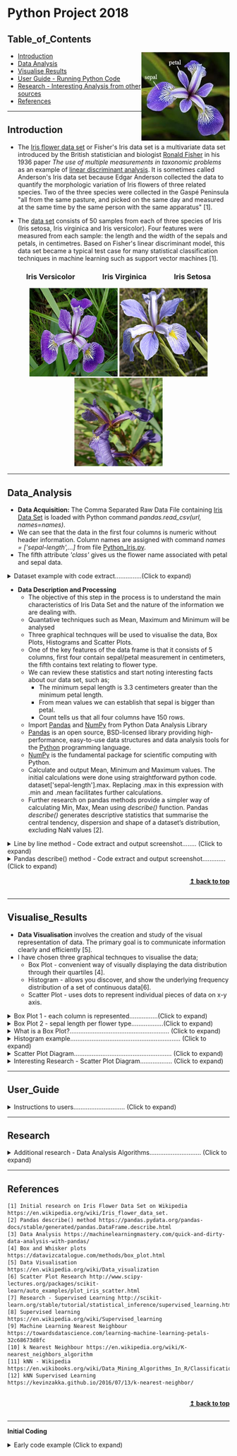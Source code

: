 # Python Project 2018


##  Table_of_Contents
<img align="right" src="Sepetal.jpg" width="200" height="200">

- [Introduction](#introduction)
- [Data Analysis](#data_analysis)
- [Visualise Results](#visualise_results)
- [User Guide - Running Python Code](#user_guide)
- [Research - Interesting Analysis from other sources](#research)
- [References](#references)


---

## Introduction
- The [Iris flower data set](./iris.csv) or Fisher's Iris data set is a multivariate data set introduced by the British statistician and biologist [Ronald Fisher](https://en.wikipedia.org/wiki/Ronald_Fisher) in his 1936 paper *The use of multiple measurements in taxonomic problems* as an example of [linear discriminant analysis](https://en.wikipedia.org/wiki/Linear_discriminant_analysis). It is sometimes called Anderson's Iris data set because Edgar Anderson collected the data to quantify the morphologic variation of Iris flowers of three related species. Two of the three species were collected in the Gaspé Peninsula "all from the same pasture, and picked on the same day and measured at the same time by the same person with the same apparatus" [1].

- The [data set](./iris.csv) consists of 50 samples from each of three species of Iris (Iris setosa, Iris virginica and Iris versicolor). Four features were measured from each sample: the length and the width of the sepals and petals, in centimetres. Based on Fisher's linear discriminant model, this data set became a typical test case for many statistical classification techniques in machine learning such as support vector machines [1].


<h3 align="center">Iris Versicolor &nbsp;&nbsp;&nbsp;&nbsp; &nbsp;&nbsp;&nbsp;&nbsp;  &nbsp;&nbsp;&nbsp;&nbsp; 
Iris Virginica &nbsp;&nbsp;&nbsp;&nbsp;  &nbsp;&nbsp;&nbsp;&nbsp; &nbsp;&nbsp;&nbsp;&nbsp;  Iris Setosa</h3>

<p align="center">
    
  <img src="iris_versicolor.png" alt="Iris Versicolor" width="200" height="200"  />
  
  <img  src="Iris_virginica.jpg" alt="Iris Virginica" width="200" height="200"  />

  <img  src="Iris_setosa.jpg" alt="Iris Setosa" width="200" height="200"  />
  
  </p>
  
 
  ***
  
## Data_Analysis
* __Data Acquisition:__ The Comma Separated Raw Data File containing [Iris Data Set](./iris.csv) is loaded with Python command *pandas.read_csv(url, names=names)*. 
* We can see that the data in the first four columns is numeric without header information. Column names are assigned with command *names = ['sepal-length',...]* from file [Python_Iris.py](/Python_Iris.py). 
* The fifth attribute *'class'* gives us the flower name associated with petal and sepal data.

<details>
            <summary>Dataset example with code extract...............(Click to expand)</summary>

```
url = "iris.csv"
names = ['sepal-length', 'sepal-width', 'petal-length', 'petal-width', 'class']
IrisData = pandas.read_csv(url, names=names)
   ```
   <p align="center">
    
  <img  src="Data.PNG" alt="Iris Data" width="500" height="500"  />
  
  </p>
 </details>
 
* __Data Description and Processing__
    * The objective of this step in the process is to understand the main characteristics of Iris Data Set and the nature of the information we are dealing with.
    * Quantative techniques such as Mean, Maximum and Minimum will be analysed
    * Three graphical technques will be used to visualise the data, Box Plots, Histograms and Scatter Plots.  
    * One of the key features of the data frame is that it consists of 5 columns, first four contain sepal/petal measurement in centimeters, the fifth contains text relating to flower type.
    * We can review these statistics and start noting interesting facts about our data set, such as;
        - The minimum sepal length is 3.3 centimeters greater than the minimum petal length.
        - From mean values we can establish that sepal is bigger than petal.
        - Count tells us that all four columns have 150 rows.
    * Import [Pandas](https://en.wikipedia.org/wiki/Pandas_(software)) and [NumPy](https://en.wikipedia.org/wiki/NumPy) from Python Data Analysis Library
    * [Pandas](https://en.wikipedia.org/wiki/Pandas_(software)) is an open source, BSD-licensed library providing high-performance, easy-to-use data structures and data analysis tools for the [Python](https://www.python.org/) programming language.
    * [NumPy](https://en.wikipedia.org/wiki/NumPy) is the fundamental package for scientific computing with Python.
    * Calculate and output Mean, Minimum and Maximum values. The initial calculations were done using straightforward python code. dataset['sepal-length'].max. Replacing .max in this expression with .min and .mean facilitates further calculations.
    * Further research on pandas methods provide a simpler way of calculating Min, Max, Mean using *describe()* function. Pandas *describe()* generates descriptive statistics that summarise the central tendency, dispersion and shape of a dataset’s distribution, excluding NaN values [2].  



<details>
            <summary>Line by line method - Code extract and output screenshot........ (Click to expand)</summary>
    
   ```
  # max column value using Pandas max() method
print("Mamimum Sepal Length: "),(dataset['sepal-length'].max())
print("Mamimum Sepal Width: "),(dataset['sepal-width'].max())
print("Mamimum Petal Length: "),(dataset['petal-length'].max())
print("Mamimum Petal Width: "),(dataset['petal-width'].max())
# minimum column value using Pandas min() method
print("Minimum Sepal Length: "),(dataset['sepal-length'].min())
print("Minimum Sepal Width: "),(dataset['sepal-width'].min())
print("Minimum Petal Length: "),(dataset['petal-length'].min())
print("Minimum Petal Width: "),(dataset['petal-width'].min())
# mean column value using Pandas mean() method
print("Mean Sepal Length: "),(round(dataset['sepal-length'].mean()))
print("Mean Sepal Width: "),(round(dataset['sepal-width'].mean()))
print("Mean Petal Length: "),(round(dataset['petal-length'].mean()))
print("Mean Petal Width: "),(round(dataset['petal-width'].mean()))
 ``` 

 

 * Result of Max, Min and Mean calculations:
  
 <p align="center">
    
  <img  src="MaxMinMean.PNG" alt="MaxMinMean" width="300" height="300"  />
  
  </p>
  
   </details>  
  
  <details>
  <summary>Pandas describe() method - Code extract and output screenshot............. (Click to expand)</summary>
    
    
 * A more efficient Pandas *describe()* method requires a single line of code. 
 * Parameters percentiles[..],include[..] and exclude[..] can be set as required.  
 
    
 ```
 print(IrisData.describe(percentiles=[]))
 ```

 <p align="center">
    
  <img  src="Description.PNG" alt="MaxMinMean" width="400" height="300"  />
  
 </p>
 
 </details> 
 
 <br/>
<div align="right">
    <b><a href="#table_of_contents">↥ back to top</a></b>
</div>
<br/>
 
 ***
  
## Visualise_Results
* __Data Visualisation__ involves the creation and study of the visual representation of data. The primary goal is to communicate information clearly and efficiently [5]. 
* I have chosen three graphical technques to visualise the data;
    - Box Plot - convenient way of visually displaying the data distribution through their quartiles [4]. 
    - Histogram - allows you discover, and show the underlying frequency distribution of a set of continuous data[6].
    - Scatter Plot - uses dots to represent individual pieces of data on x-y axis.


<details>
            <summary>Box Plot 1 - each column is represented................(Click to expand)</summary>
    
    * The first diagram is a representation of the Iris data set in Box Plot form. 
    * Pandas function [dataset.boxplot()](http://pandas.pydata.org/pandas-docs/version/0.17.0/generated/pandas.DataFrame.boxplot.html) gives us four box plots on a single graph. 
    * Data from each column is represented in box plot form. This gives us an insight into the uniqueness of each species of Iris.  
    * The data from each of the first four columns depicts graphically the groups of numerical data through their quartiles.
    * Key observations as follows: 
        - There is a greater variance in the spread of petal length compared to sepal length, suggesting non uniformity. 
        - Sepal width shows a small spread from mean value of 3.054. 
        - The 'outliers' in sepal width are due to three values above max of 4 cms and one value under min 2.2 cms.
    
    
    
  ```
  url = "iris.csv"
names = ['sepal-length', 'sepal-width', 'petal-length', 'petal-width', 'class']
IrisData = pandas.read_csv(url, names=names)

# box and whisker plots
IrisData.boxplot()
plt.show()


 ```
 
 <p align="center">
    
  <img  src="BoxPlot1.png" alt="BoxPlot1" width="400" height="400"  />
  
 </p>
 
 </details> 
 <details>
            <summary>Box Plot 2 - sepal length per flower type..................(Click to expand)</summary>
    
    * The second Box Plot filters sepal length data * dataset.boxplot(column="sepal-length",by="class")* and is visualised per flower classification. 
        - There is a 1.5 variance in mean values between iris-setosa and iris-virginica
        - The spread of values is greater in Iris-virginica
        - The interquartile range (middle 50%) is similar across the three classifications
    
    
 ```
 url = "iris.csv"
names = ['sepal-length', 'sepal-width', 'petal-length', 'petal-width', 'class']
IrisData = pandas.read_csv(url, names=names)

 IrisData.boxplot(column="sepal-length",by="class")
 plt.show()


 ```
    
  <p align="center">
    
  <img  src="Boxplot_Sepalength_Byclass.png" alt="BoxPlot_Sepalength" width="400" height="400"  />
  
 </p>
    
 </details>    
 
 <details>
            <summary>What is a Box Plot?........................................................ (Click to expand)</summary>
    
> A Box and Whisker Plot (or Box Plot) is a convenient way of visually displaying the data distribution through their quartiles.The lines extending parallel from the boxes are known as the “whiskers”, which are used to indicate variability outside the upper and lower quartiles. Outliers are sometimes plotted as individual dots that are in-line with whiskers [4]. 
>>Although Box Plots may seem primitive in comparison to a Histogram or Density Plot, they have the advantage of taking up less space, which is useful when comparing distributions between many groups or datasets.
>>>Box Plots are useful to view key values like average, 25th percentile, symmetry of data, and how tightly data is grouped. 
  
  
  <p align="center">
    
  <img  src="box_plot.png" alt="Box Plot" width="400" height="400"  />
  
  </p>
   </details>  
   
 <details>
            <summary>Histogram example.............................................................. (Click to expand)</summary>  
    
 *  __Histogram__ The Histogram is used primarily in statistics to evaluate the distribution of the data. The first piece of code allowsus to use *.hist* to plot a stndard histogram diagram based on the four columns of data - Sepal width and length, petal width and length.  
 
     
```    
# Use Pandas histograms .hist() to plot standard histogram of Iris Data Set
IrisData.hist()
plt.show()
    
 ```
 
   <p align="center">
    
  <img  src="/PNG/Histogram1.png" alt="Histogram Plot" width="400" height="400"  />
  
  </p> 
   
  
  * The second Histogram is based on a filtered version of the first diagram. The code *.hist(column='sepal-length')* allows us to filter on data from a single column. This makes the reading of the Histogram easier and allows greater attention to detail.  

 ```
  # Use .hist() to filter sepal-length column and plot histogram 
IrisData.hist(column='sepal-length')
plt.show()
 ```
 <p align="center">
    
  <img  src="/PNG/HistSepal.png" alt="Histogram2 Plot" width="400" height="400"  />
  
  </p> 
  
  </details>  
  
 <details>
            <summary>Scatter Plot Diagram....................................................... (Click to expand)</summary>  
    
 * __Scatter Plot Diagram__: A scatter plot diagram is a mathematical diagram which displayes values (typically 2 variables) for a set of data. The first diagram uses the *scatter_matrix* method from Pandas and plots the data from the four columns.  
 
 
 
    
```    
# scatter plot matrix with data from csv file
scatter_matrix(IrisData)
plt.show()

    
 ```
 
   <p align="center">
    
  <img  src="/PNG/Scatter_Plot.png" alt="Scatter Plot" width="600" height="600"  />
  
  </p>
    
     

 <br/>
<div align="right">
    <b><a href="#table_of_contents">↥ back to top</a></b>
</div>
<br/>
</details>  

<details>
            <summary>Interesting Research - Scatter Plot Diagram.................. (Click to expand)</summary>  
    
 * __Scatter Plot Diagram__: I found the following code while researching scatter plot diagrams. This is a very interesting way of visualising data because a third dimension/colour can be added to show the class of flower[6]. 
 * The first extract from code loads data from *sklearn.datasets*. Column1 data is loaded to array *x_index* and Column2 data is loaded to array *y_index* (sepal length and sepal width). The x and y give us a two dimensional array *plt.scatter(iris.data[:, x_index], iris.data[:, y_index], c=iris.target)*. The next significant feature is the target array *iris.target* the flower types ('setosa' 'versicolor' 'virginica'). 
    
  ```
# Load the data
from sklearn.datasets import load_iris
iris = load_iris()

from matplotlib import pyplot as plt

# The indices of the features that we are plotting
x_index = 0
y_index = 1

# this formatter will label the colorbar with the correct target names
formatter = plt.FuncFormatter(lambda i, *args: iris.target_names[int(i)])

plt.figure(figsize=(5, 4))
plt.scatter(iris.data[:, x_index], iris.data[:, y_index], c=iris.target)
plt.colorbar(ticks=[0, 1, 2], format=formatter)
plt.xlabel(iris.feature_names[x_index])
plt.ylabel(iris.feature_names[y_index])

plt.tight_layout()
plt.show()
```

<p align="center">
    
  <img  src="/PNG/ScatterBest1.png" alt="Scatter Plot" width="400" height="400"  />
  
  </p> 
* The second extract from code loads data from sklearn.datasets. x_index takes data from column 3 and y_index takes data from column 4 (petal length and petal width).

```
# The indices of the features that we are plotting
x_index = 2
y_index = 3

# this formatter will label the colorbar with the correct target names
formatter = plt.FuncFormatter(lambda i, *args: iris.target_names[int(i)])

plt.figure(figsize=(5, 4))
plt.scatter(iris.data[:, x_index], iris.data[:, y_index], c=iris.target)
plt.colorbar(ticks=[0, 1, 2], format=formatter)
plt.xlabel(iris.feature_names[x_index])
plt.ylabel(iris.feature_names[y_index])

plt.tight_layout()
plt.show()

 ```
 
 <p align="center">
    
  <img  src="/PNG/ScatterBest2.png" alt="Scatter Plot" width="400" height="400"  />
  
  </p> 
 
 
 <br/>
<div align="right">
    <b><a href="#table_of_contents">↥ back to top</a></b>
</div>
<br/>
</details>

 ***
    

## User_Guide
<details>
            <summary>Instructions to users............................. (Click to expand)</summary>
    
1. The Python code for this project can be found in this repository in file [Python_Iris.py](./Python_Iris.py).
2. Required software - download and install [Anaconda](https://conda.io/docs/user-guide/install/download.html).
3. Create a new folder and download Python_Iris.py(./Python_Iris.py) plus Iris [data set](./iris.csv). Please make sure both files are located in same folder. 
4. Lauch Anaconda and click File -> open folder -> Locate and open folder containing Python_Iris.py.
<p align="center">
    
  <img  src="/PNG/OpenWorkspace.PNG" alt="Open Workspace" width="400" height="400"  />
  
  </p>
  
 5. Click and open Python_Iris.py in left hand pane of window.
 <p align="center">
    
  <img  src="/PNG/Iris_py.PNG" alt="Open Python File" width="400" height="400"  />
  
  </p>
  
  6. Click on Debug -> Start debugging -> select Python. The following data should appear in Terminal window
  <p align="center">
    
  <img  src="/PNG/Data_Out.PNG" alt="Data Out" width="400" height="400"  />
  
  </p>
  7. 
    


<br/>
<div align="right">
    <b><a href="#table_of_contents">↥ back to top</a></b>
</div>
<br/>
    
</details>

***
 

## Research
 
 <details>
            <summary>Additional research - Data Analysis Algorithms............................. (Click to expand)</summary>
    
* I found the __kNN algorithm__ intuitive, interesting and easy to use and understand. KNN falls in the supervised learning family of algorithms. It is a non parametric, instance-based learning algorithm. [12] 

    - Non-parametric means it makes no explicit assumptions about the functional form of h, avoiding the dangers of mismodeling the underlying distribution of the data. For example, suppose our data is highly non-Gaussian but the learning model we choose assumes a Gaussian form. In that case, our algorithm would make extremely poor predictions. [12]
    - Instance-based learning means that our algorithm doesn’t explicitly learn a model. Instead, it chooses to memorize the training instances which are subsequently used as “knowledge” for the prediction phase. Concretely, this means that only when a query to our database is made (i.e. when we ask it to predict a label given an input), will the algorithm use the training instances to spit out an answer. [12]
    
     
* The analysis from a kNN Wikipedia example shows that a kNN classifier makes few mistakes in a dataset that, although simple, is not linearly separable, as shown in the scatterplots and by a look at the confusion matrix, where all misclassifications are between Iris Versicolor and Iris Virginica instances. The case study also shows how RWeka makes it trivially easy to learn classifiers (and predictors, and clustering models as well), and to experiment with their parameters. In this classic dataset, a kNN classifier makes very few mistakes.[11]
       
* __Supervised learning:__ is the machine learning task of learning a function that maps an input to an output based on example input-output pairs. It infera a function from labled training data consisting of training examples. Each example consists of an input object and a desired output. A supervised learning algorithm analyses the trining data and produces an inferred function[8].  

*  __Machine Learning.__ k-Nearest Neighbors algorithm is a method used for classification and regression. The k-NN algorithm is among the simplest of all machine learning algorithms [10]. This is the simplest machine learning algorithm. To make a prediction for the new data point, the algorithm finds the closest data points in the training data set. k-NN can be used both for classification and for regression tasks.
    - An objest is *classified* by a majority vote of its neighbors, with the object being assigned to the class most common among its k nearest neighbors. For the purpose of this research we have three target classes — Setosa, Virginica and Versicolour.
    - In k-NN *regression*, the output is the property value for the object. This value is the average of the values of its k nearest neighbors.
    
* __Classification__ In the simplest version k-NN takes the closest point from the training set and assigns it’s class to a new predicting point. Instead of considering only the closest neighbor, we can also consider an arbitrary number of neighbors — k-nearest. We use voting to assign the label. For each test point we count how many neighbors belong to each class and assign the class that is more frequent[10].
<p align="center">
    
  <img  src="/PNG/1neighbour.png" alt="One Neighbour" width="400" height="400"  />
  <img  src="/PNG/3neighbours.png" alt="One Neighbour" width="400" height="400"  />
  </p>
  

* __Regression.__ There is also a regression variant of k-NN algorithm. Let’s look at how it will use training set to make a prediction. When using multiple nearest neighbors, the prediction is average, or mean, of the relevant neighbors. Score method for the regression returns R² score — coefficient of determination and yields a score between 0 and 1. 1 — is a perfect prediction and 0 — constant model that predicts the mean of the training set responses. [10]
 
    
 <p align="center">
    
  <img  src="/PNG/Regression.png" alt="One Neighbour" width="600" height="400"  />
  
  </p>   
    
    
   
 <br/>
<div align="right">
    <b><a href="#table_of_contents">↥ back to top</a></b>
</div>
<br/>

</details>

***

## References

    [1] Initial research on Iris Flower Data Set on Wikipedia https://en.wikipedia.org/wiki/Iris_flower_data_set. 
    [2] Pandas describe() method https://pandas.pydata.org/pandas-docs/stable/generated/pandas.DataFrame.describe.html
    [3] Data Analysis https://machinelearningmastery.com/quick-and-dirty-data-analysis-with-pandas/
    [4] Box and Whisker plots https://datavizcatalogue.com/methods/box_plot.html
    [5] Data Visualisation https://en.wikipedia.org/wiki/Data_visualization
    [6] Scatter Plot Research http://www.scipy-lectures.org/packages/scikit-learn/auto_examples/plot_iris_scatter.html
    [7] Research - Supervised Learning http://scikit-learn.org/stable/tutorial/statistical_inference/supervised_learning.html
    [8] Supervised learning https://en.wikipedia.org/wiki/Supervised_learning
    [9] Machine Learning Nearest Neighbour https://towardsdatascience.com/learning-machine-learning-petals-32c68673d8fc
    [10] k Nearest Neighbour https://en.wikipedia.org/wiki/K-nearest_neighbors_algorithm
    [11] kNN - Wikipedia  https://en.wikibooks.org/wiki/Data_Mining_Algorithms_In_R/Classification/kNN
    [12] kNN Supervised Learning https://kevinzakka.github.io/2016/07/13/k-nearest-neighbor/

<br/>
<div align="right">
    <b><a href="#table_of_contents">↥ back to top</a></b>
</div>
<br/>

***
__Initial Coding__
<details>
            <summary>Early code example (Click to expand)</summary>
    
    - Import and load data with *data = np.genfromtxt('iris.csv', delimiter = ",")*.
    - Separate data into different columns *firstcol = data[:,0]*.
    - Using Numpy, I calculated mean value of first three columns with *np.mean(data)*. Python file [MeanofCols.py](./MeanofCols.py)

```
data = pd.read_csv('iris.csv', header = None)
print (data)
#use comma to separate data intl columns
data = np.genfromtxt('iris.csv', delimiter = ",")
print (data[:,0:3])
#load data from first column into firstcol
firstcol = data[:,0]
secondcol = data[:,1]
thirdcol = data[:,2]
#calcuate mean of columns
meanfirstcol = np.mean(data[:,0])
print ("Mean value of first col is:", meanfirstcol)

meansecondcol = np.mean(data[:,1])
print ("Mean value of second col is:", meansecondcol)

meanthirdcol = np.mean(data[:,2])
print ("Mean value of third col is:", meanthirdcol)
```


<br/>
<div align="right">
    <b><a href="#table_of_contents">↥ back to top</a></b>
</div>
<br/>
</details>


